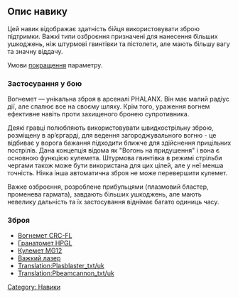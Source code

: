 ## Опис навику

Цей навик відображає здатність бійця використовувати зброю підтримки.
Важкі типи озброєння призначені для нанесення більших ушкоджень, ніж
штурмові гвинтівки та пістолети, але мають більшу вагу та значну
віддачу.

Умови [покращення](Навики/Покращення "wikilink") параметру.

### Застосування у бою

Вогнемет — унікальна зброя в арсеналі PHALANX. Він має малий радіус дії,
але спалює все на своєму шляху. Крім того, ураження вогнем ефективне
навіть проти захищеного бронею супротивника.

Деякі гравці полюбляють використовувати швидкострільну зброю, розміщену
в ар’єргарді, для ведення загороджувального вогню - це відбиває у ворога
бажання підходити ближче для здійснення прицільних пострілів. Дана
концепція відома як "Вогонь на придушення" і вона є основною функцією
кулемета. Штурмова гвинтівка в режимі стрільби чергами також може бути
використана для цих цілей, але у неї менша точність. Ніяка інша
автоматична зброя не може перевершити кулемет.

Важке озброєння, розроблене прибульцями (плазмовий бластер, променева
гармата), завдають більших ушкоджень, але мають невелику дальність та їх
застосування віднімає багато одиниць часу.

### Зброя

- [Вогнемет CRC-FL](Translation:Flamer_txt/uk "wikilink")
- [Гранатомет HPGL](Translation:Grenl_txt/uk "wikilink")
- [Кулемет MG12](Translation:Machinegun_txt/uk "wikilink")
- [Важкий лазер](Translation:Heavylaser_txt/uk "wikilink")
- [Translation:Plasblaster_txt/uk](Translation:Plasblaster_txt/uk "wikilink")
- [Translation:Pbeamcannon_txt/uk](Translation:Pbeamcannon_txt/uk "wikilink")

[Category: Навики](Навики "wikilink")